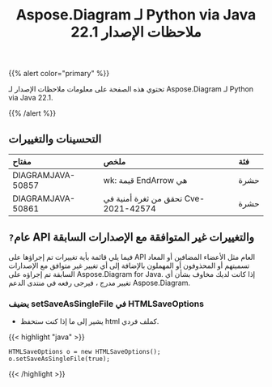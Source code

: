 ﻿---
title: Aspose.Diagram لـ Python via Java 22.1 ملاحظات الإصدار
type: docs
weight: 27
url: /ar/java/aspose-diagram-for-python-via-java-22-1-release-notes/
---
{{% alert color="primary" %}}

تحتوي هذه الصفحة على معلومات ملاحظات الإصدار لـ Aspose.Diagram لـ Python via Java 22.1.


{{% /alert %}}
## **التحسينات والتغييرات**

|**مفتاح**|**ملخص**|**فئة**|
|:- |:- |:- |
|DIAGRAMJAVA-50857|wk: قيمة EndArrow هي|حشرة|
|DIAGRAMJAVA-50861|تحقق من ثغرة أمنية في Cve-2021-42574|حشرة|

## `?`**عام API والتغييرات غير المتوافقة مع الإصدارات السابقة**
فيما يلي قائمة بأية تغييرات تم إجراؤها على API العام مثل الأعضاء المضافين أو المعاد تسميتهم أو المحذوفون أو المهملون بالإضافة إلى أي تغيير غير متوافق مع الإصدارات السابقة تم إجراؤه على Aspose.Diagram for Java. إذا كانت لديك مخاوف بشأن أي تغيير مدرج ، فيرجى رفعه في منتدى الدعم Aspose.Diagram.

### **يضيف setSaveAsSingleFile في HTMLSaveOptions**
- يشير إلى ما إذا كنت ستحفظ html كملف فردي.

{{< highlight "java" >}}

    HTMLSaveOptions o = new HTMLSaveOptions();    
    o.setSaveAsSingleFile(true);

{{< /highlight >}}

